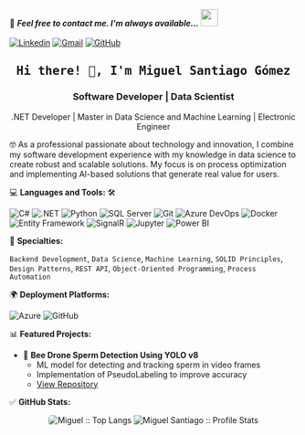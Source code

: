 <!-- 
## Complete list of GitHub markdown emojis
https://gist.github.com/rxaviers/7360908

## Technology Icons
https://simpleicons.org/
-->

💬 **_Feel free to contact me. I'm always available..._** <img src="https://media.giphy.com/media/WUlplcMpOCEmTGBtBW/giphy.gif" width="30">
<br>
<br>
[![Linkedin](https://img.shields.io/badge/LinkedIn-Miguel%20Santiago%20Gómez-blue?logo=Linkedin&logoColor=blue&labelColor=black)](https://www.linkedin.com/in/miguel-santiago-g%C3%B3mez-su%C3%A1rez-83275420b/)
[![Gmail](https://img.shields.io/badge/Hotmail-miguelsantiago1999@hotmail.com-red?logo=microsoft-outlook&logoColor=red&labelColor=black)](mailto:miguelsantiago1999@hotmail.com)
[![GitHub](https://img.shields.io/badge/GitHub-Hitomiblood-brightgreen?logo=GitHub&logoColor=white&labelColor=black)](https://github.com/Hitomiblood)
<br>

<h2 align='center'><samp><strong>Hi there! 👋, I'm Miguel Santiago Gómez</strong></samp></h2>
<h3 align='center'><strong>Software Developer | Data Scientist</strong></h3>
<p align='center'>.NET Developer | Master in Data Science and Machine Learning | Electronic Engineer</p>

<p align='left'> 🤓 As a professional passionate about technology and innovation, I combine my software development experience with my knowledge in data science to create robust and scalable solutions. My focus is on process optimization and implementing AI-based solutions that generate real value for users.</p>

💻 **Languages and Tools:** 🛠️<br>

![C#](https://img.shields.io/badge/-C%23-000000?style=flat&logo=c-sharp&logoColor=white&labelColor=239120)
![.NET](https://img.shields.io/badge/-.NET-000000?style=flat&logo=.net&logoColor=white&labelColor=512BD4)
![Python](https://img.shields.io/badge/-Python-000000?style=flat&logo=python&logoColor=white&labelColor=3776AB)
![SQL Server](https://img.shields.io/badge/-SQL%20Server-000000?style=flat&logo=microsoft-sql-server&logoColor=white&labelColor=CC2927)
![Git](https://img.shields.io/badge/-Git-000000?style=flat&logo=git&logoColor=F05032&labelColor=ffffff)
![Azure DevOps](https://img.shields.io/badge/-Azure%20DevOps-000000?style=flat&logo=azure-devops&logoColor=white&labelColor=0078D7)
![Docker](https://img.shields.io/badge/-Docker-000000?style=flat&logo=docker&logoColor=white&labelColor=2496ED)
![Entity Framework](https://img.shields.io/badge/-Entity%20Framework-000000?style=flat&logo=.net&logoColor=white&labelColor=512BD4)
![SignalR](https://img.shields.io/badge/-SignalR-000000?style=flat&logo=.net&logoColor=white&labelColor=512BD4)
![Jupyter](https://img.shields.io/badge/-Jupyter-000000?style=flat&logo=jupyter&logoColor=white&labelColor=F37626)
![Power BI](https://img.shields.io/badge/-Power%20BI-000000?style=flat&logo=power-bi&logoColor=white&labelColor=F2C811)

🧐 **Specialties:**<br>

`Backend Development`, `Data Science`, `Machine Learning`, `SOLID Principles`, `Design Patterns`, `REST API`, `Object-Oriented Programming`, `Process Automation`

🌍 **Deployment Platforms:**<br>

![Azure](https://img.shields.io/badge/-Azure-000000?style=flat&logo=microsoft-azure&logoColor=white&labelColor=0078D4)
![GitHub](https://img.shields.io/badge/-GitHub-000000?style=flat&logo=github&logoColor=white&labelColor=181717)

📊 **Featured Projects:**

- 🐝 **Bee Drone Sperm Detection Using YOLO v8**
  - ML model for detecting and tracking sperm in video frames
  - Implementation of PseudoLabeling to improve accuracy
  - [View Repository](https://github.com/Hitomiblood/ProjectsDataScienceMaster/tree/main/Proyecto_TFM)

✅ **GitHub Stats:**

<div align='center'>
    <img style="border-radius: 5px; margin-bottom: 5px" src="https://github-readme-stats-sigma-seven.vercel.app/api/top-langs/?username=Hitomiblood&langs_count=10&theme=radical&layout=compact" alt="Miguel :: Top Langs" />
    <img src="https://github-readme-stats-sigma-five.vercel.app/api?username=Hitomiblood&show_icons=true&theme=radical" alt="Miguel Santiago :: Profile Stats" />
</div>
